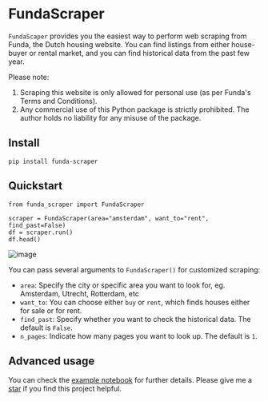 # FundaScraper

`FundaScaper` provides you the easiest way to perform web scraping from Funda, the Dutch housing website. 
You can find listings from either house-buyer or rental market, and you can find historical data from the past few year.

Please note:
1. Scraping this website is only allowed for personal use (as per Funda's Terms and Conditions).
2. Any commercial use of this Python package is strictly prohibited. The author holds no liability for any misuse of the package.


## Install
```
pip install funda-scraper
```

## Quickstart 
```
from funda_scraper import FundaScraper

scraper = FundaScraper(area="amsterdam", want_to="rent", find_past=False)
df = scraper.run()
df.head()
```
![image](https://i.imgur.com/mmN9mjQ.png)

You can pass several arguments to `FundaScraper()` for customized scraping:
- `area`: Specify the city or specific area you want to look for, eg. Amsterdam, Utrecht, Rotterdam, etc
- `want_to`: You can choose either `buy` or `rent`, which finds houses either for sale or for rent. 
- `find_past`: Specify whether you want to check the historical data. The default is `False`.
- `n_pages`: Indicate how many pages you want to look up. The default is `1`. 


## Advanced usage

You can check the [example notebook](https://colab.research.google.com/drive/1hNzJJRWxD59lrbeDpfY1OUpBz0NktmfW?usp=sharing) for further details. 
Please give me a [star](https://github.com/whchien/funda-scraper) if you find this project helpful. 


